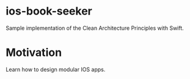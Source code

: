 # ios-book-seeker

Sample implementation of the Clean Architecture Principles with Swift. 

# Motivation

Learn how to design modular IOS apps.


